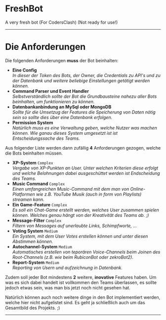# FreshBot
A very fresh bot (For CodersClash) (Not ready for use!)

---

# Die Anforderungen

Die folgenden Anforderungen **muss** der Bot beinhalten:

- **Eine Config**  
  *In dieser der Token des Bots, der Owner, die Credentials zu API's und zu der Datenbank und weitere beliebige Einstellungen getätigt werden können.*
- **Command Parser und Event Handler**  
  *Selbstverständlich sollte der Bot die Grundbausteine nahezu aller Bots beinhalten, um funktionieren zu können.*
- **Datenbankanbindung an MySql oder MongoDB**  
  *Sollte für die Umsetzug der Features die Speicherung von Daten nötig sein so sollte dies über eine Datenbank erfolgen.*
- **Permission System**  
  *Natürlich muss es eine Verwaltung geben, welche Nutzer was machen können. Wie ganau dieses System umgesetzt ist ist Entscheidungssache des Teams.*

Aus folgender Liste werden dann zufällig **4** Anforderungen gezogen, welche die Bots beinhalten müssen.

- **XP-System** `Complex`  
  *Vergabe von XP-Punkten an User. Unter welchen Kriterien diese erfolgt und welche Belohnungen dabei ausgeschüttet werden ist Endscheidung des Teams.*
- **Music Command** `Complex`  
  *Einen umfangreichen Music-Command mit dem man von Online-Platformen wie z.B. YouTube Musik (auch in form von Playlists) streamen kann.*
- **Ein Game-Feature** `Complex`  
  *Es soll ein Chat-Game erstellt werden, welches User zusammen spielen können. Welches genau hängt von der Kreativität des Teams ab. ;)*
- **Message-Filter** `Complex`  
  *Filtern von Messages auf unerlaubte Links, Schimpfworte, ...*
- **Voting System** `Medium`  
  *Ein System, mit dem User Votes erstellen können und unter diesen Abstimmen können.*
- **Autochannel-System** `Medium`  
  *Automatisches erstellen von teporären Voice-Channels beim Joinen des Root-Channels (z.B. wie beim RubiconBot oder zekroBot2).*
- **Report-System** `Medium`  
  *Reporting von Usern und aufzeichnung in Datenbank.* 

Zudem soll jeder Bot mindestens **2** weitere, **inovative** Features haben. Um was es sich dabei handelt ist vollkommen den Teams überlassen, es sollte jedoch etwas sein, was man bis jetzt noch nicht gesehen hat.

Natürlich können auch noch weitere dinge in den Bot implementiert werden, welche hier nicht aufgelistet sind. Es geht ja schließlich auch um das Gesamtbild des Projekts. ;)

---
